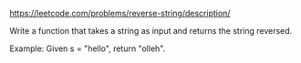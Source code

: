 https://leetcode.com/problems/reverse-string/description/

Write a function that takes a string as input and returns the string reversed.

Example:
Given s = "hello", return "olleh".
